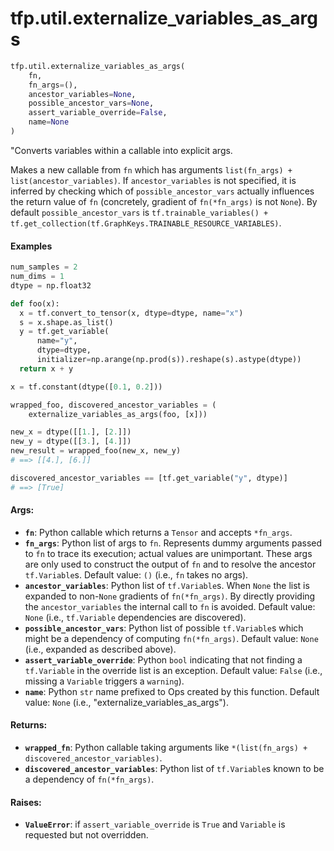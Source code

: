 <div itemscope itemtype="http://developers.google.com/ReferenceObject">
<meta itemprop="name" content="tfp.util.externalize_variables_as_args" />
<meta itemprop="path" content="Stable" />
</div>

# tfp.util.externalize_variables_as_args

``` python
tfp.util.externalize_variables_as_args(
    fn,
    fn_args=(),
    ancestor_variables=None,
    possible_ancestor_vars=None,
    assert_variable_override=False,
    name=None
)
```

"Converts variables within a callable into explicit args.

Makes a new callable from `fn` which has arguments `list(fn_args) +
list(ancestor_variables)`. If `ancestor_variables` is not specified, it is
inferred by checking which of `possible_ancestor_vars` actually influences the
return value of `fn` (concretely, gradient of `fn(*fn_args)` is not `None`).
By default `possible_ancestor_vars` is `tf.trainable_variables() +
tf.get_collection(tf.GraphKeys.TRAINABLE_RESOURCE_VARIABLES)`.

#### Examples

```python
num_samples = 2
num_dims = 1
dtype = np.float32

def foo(x):
  x = tf.convert_to_tensor(x, dtype=dtype, name="x")
  s = x.shape.as_list()
  y = tf.get_variable(
      name="y",
      dtype=dtype,
      initializer=np.arange(np.prod(s)).reshape(s).astype(dtype))
  return x + y

x = tf.constant(dtype([0.1, 0.2]))

wrapped_foo, discovered_ancestor_variables = (
    externalize_variables_as_args(foo, [x]))

new_x = dtype([[1.], [2.]])
new_y = dtype([[3.], [4.]])
new_result = wrapped_foo(new_x, new_y)
# ==> [[4.], [6.]]

discovered_ancestor_variables == [tf.get_variable("y", dtype)]
# ==> [True]
```

#### Args:

* <b>`fn`</b>: Python callable which returns a `Tensor` and accepts `*fn_args`.
* <b>`fn_args`</b>: Python list of args to `fn`. Represents dummy arguments passed to
    `fn` to trace its execution; actual values are unimportant. These args are
    only used to construct the output of `fn` and to resolve the ancestor
    `tf.Variable`s.
    Default value: `()` (i.e., `fn` takes no args).
* <b>`ancestor_variables`</b>: Python list of `tf.Variable`s. When `None` the list is
    expanded to non-`None` gradients of `fn(*fn_args)`. By directly providing
    the `ancestor_variables` the internal call to `fn` is avoided.
    Default value: `None` (i.e., `tf.Variable` dependencies are discovered).
* <b>`possible_ancestor_vars`</b>: Python list of possible `tf.Variable`s which might
    be a dependency of computing `fn(*fn_args)`.
    Default value: `None` (i.e., expanded as described above).
* <b>`assert_variable_override`</b>: Python `bool` indicating that not finding a
    `tf.Variable` in the override list is an exception.
    Default value: `False` (i.e., missing a `Variable` triggers a `warning`).
* <b>`name`</b>: Python `str` name prefixed to Ops created by this function.
    Default value: `None` (i.e., "externalize_variables_as_args").


#### Returns:

* <b>`wrapped_fn`</b>: Python callable taking arguments like
    `*(list(fn_args) + discovered_ancestor_variables)`.
* <b>`discovered_ancestor_variables`</b>: Python list of `tf.Variable`s known to be a
    dependency of `fn(*fn_args)`.


#### Raises:

* <b>`ValueError`</b>: if `assert_variable_override` is `True` and `Variable` is
    requested but not overridden.